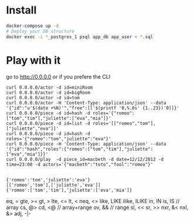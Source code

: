 # Install

```sh
docker-compose up -d
# Deploy your DB structure
docker exec -i *_postgres_1 psql app_db app_user < *.sql
```

# Play with it

go to http://0.0.0.0 or if you prefere the CLI

```
curl 0.0.0.0/actor -d id=miniRoom
curl 0.0.0.0/actor -d id=bigRoom
curl 0.0.0.0/actor -d id=tom
curl 0.0.0.0/actor -H 'Content-Type: application/json' --data '{"id":"u'$(date +%N)'","free":[['$(printf '0,%.0s' {1..23})'0]]}'
curl 0.0.0.0/piece -d id=hash -d roles='{"romeo":["tom","tim"],"juliette":["eva","mia"]}'
curl 0.0.0.0/piece -d id=list -d roles='[["romeo","tom"],["juliette","eva"]]'
curl 0.0.0.0/piece -d id=hash -d roles='{"romeo":"tom","juliette":"eva"}'
curl 0.0.0.0/piece -H 'Content-Type: application/json' --data '{"id":"hash","roles":{"romeo":["tom","tim"],"juliette":["eva","mia"]}}'
curl 0.0.0.0/play  -d piece_id=macbeth -d date=12/12/2012 -d time=23:00 -d actors='{"macbeth":"toto","fool":"romeo"}'


{'romeo':'tom','juliette':'eva'}
[['romeo','tom'],['juliette','eva']]
{'romeo':['tom','tim'],'juliette':['eva','mia']}

```

eq, =
gte, >=
gt, >
lte, <=
lt, <
neq, <>
like, LIKE
ilike, ILIKE
in, IN
is, IS
// array
cs, @>
cd, <@
// array+range
ov, &&
// range
sl, <<
sr, >>
nxr, &<
nxl, &>
adj, -|-

